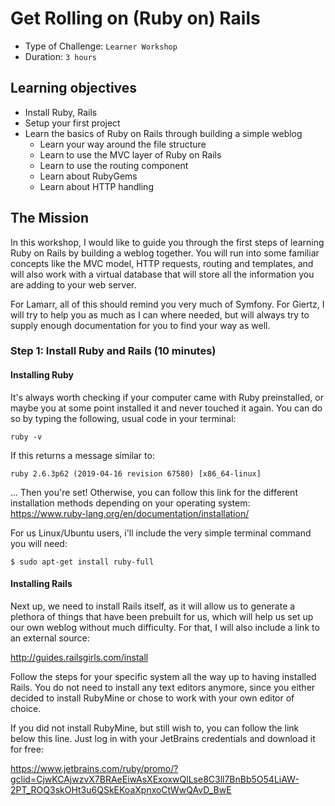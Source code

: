 # Get Rolling on (Ruby on) Rails

- Type of Challenge: `Learner Workshop`
- Duration: `3 hours`

## Learning objectives
- Install Ruby, Rails
- Setup your first project
- Learn the basics of Ruby on Rails through building a simple weblog
  - Learn your way around the file structure
  - Learn to use the MVC layer of Ruby on Rails
  - Learn to use the routing component
  - Learn about RubyGems
  - Learn about HTTP handling
  

## The Mission
In this workshop, I would like to guide you through the first steps of learning Ruby on Rails by building a weblog together. You will run into some familiar concepts like the MVC model, HTTP requests, routing and templates, and will also work with a virtual database that will store all the information you are adding to your web server. 

For Lamarr, all of this should remind you very much of Symfony. For Giertz, I will try to help you as much as I can where needed, but will always try to supply enough documentation for you to find your way as well.

### Step 1: Install Ruby and Rails (10 minutes)

#### Installing Ruby

It's always worth checking if your computer came with Ruby preinstalled, or maybe you at some point installed it and never touched it again. You can do so by typing the following, usual code in your terminal: 

```
ruby -v
```

If this returns a message similar to:

```
ruby 2.6.3p62 (2019-04-16 revision 67580) [x86_64-linux]
```
... Then you're set! Otherwise, you can follow this link for the different installation methods depending on your operating system:
https://www.ruby-lang.org/en/documentation/installation/

For us Linux/Ubuntu users, i'll include the very simple terminal command you will need:

```
$ sudo apt-get install ruby-full
```

#### Installing Rails

Next up, we need to install Rails itself, as it will allow us to generate a plethora of things that have been prebuilt for us, which will help us set up our own weblog without much difficulty. For that, I will also include a link to an external source:

http://guides.railsgirls.com/install

Follow the steps for your specific system all the way up to having installed Rails. You do not need to install any text editors anymore, since you either decided to install RubyMine or chose to work with your own editor of choice. 

If you did not install RubyMine, but still wish to, you can follow the link below this line. Just log in with your JetBrains credentials and download it for free:

https://www.jetbrains.com/ruby/promo/?gclid=CjwKCAjwzvX7BRAeEiwAsXExoxwQlLse8C3ll7BnBb5O54LiAW-2PT_ROQ3skOHt3u6QSkEKoaXpnxoCtWwQAvD_BwE
